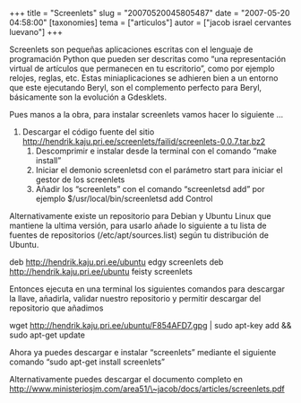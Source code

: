 +++
title = "Screenlets"
slug = "20070520045805487"
date = "2007-05-20 04:58:00"
[taxonomies]
tema = ["articulos"]
autor = ["jacob israel cervantes luevano"]
+++

Screenlets son pequeñas aplicaciones escritas con el lenguaje de
programación Python que pueden ser descritas como “una representación
virtual de artículos que permanecen en tu escritorio”, como por ejemplo
relojes, reglas, etc. Estas miniaplicaciones se adhieren bien a un
entorno que este ejecutando Beryl, son el complemento perfecto para
Beryl, básicamente son la evolución a Gdesklets.

Pues manos a la obra, para instalar screenlets vamos hacer lo siguiente
…

<!-- more -->
1.  Descargar el código fuente del sitio
    <a href="http://hendrik.kaju.pri.ee/screenlets/failid/screenlets-0.0.7.tar.bz2">http://hendrik.kaju.pri.ee/screenlets/failid/screenlets-0.0.7.tar.bz2</a>
    1.  Descomprimir e instalar desde la terminal con el comando “make
        install”
    2.  Iniciar el demonio screenletsd con el parámetro start para
        iniciar el gestor de los screenlets
    3.  Añadir los “screenlets” con el comando “screenletsd add” por
        ejemplo $/usr/local/bin/screenletsd add Control

Alternativamente existe un repositorio para Debian y Ubuntu Linux que
mantiene la ultima versión, para usarlo añade lo siguiente a tu lista de
fuentes de repositorios (/etc/apt/sources.list) según tu distribución de
Ubuntu.

deb
<a href="http://hendrik.kaju.pri.ee/ubuntu">http://hendrik.kaju.pri.ee/ubuntu</a>
edgy screenlets deb
<a href="http://hendrik.kaju.pri.ee/ubuntu">http://hendrik.kaju.pri.ee/ubuntu</a>
feisty screenlets

Entonces ejecuta en una terminal los siguientes comandos para descargar
la llave, añadirla, validar nuestro repositorio y permitir descargar del
repositorio que añadimos

wget
<a href="http://hendrik.kaju.pri.ee/ubuntu/F854AFD7.gpg">http://hendrik.kaju.pri.ee/ubuntu/F854AFD7.gpg</a>
\| sudo apt-key add && sudo apt-get update

Ahora ya puedes descargar e instalar “screenlets” mediante el siguiente
comando “sudo apt-get install screenlets”

Alternativamente puedes descargar el documento completo en
<a href="http://www.ministeriosjm.com/area51/~jacob/docs/articles/screenlets.pdf">http://www.ministeriosjm.com/area51/\~jacob/docs/articles/screenlets.pdf</a>

